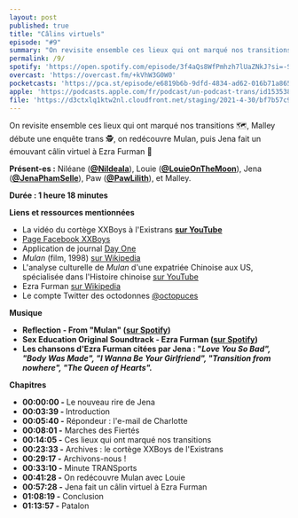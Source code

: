 ```yaml
---
layout: post
published: true
title: "Câlins virtuels"
episode: "#9"
summary: "‍On revisite ensemble ces lieux qui ont marqué nos transitions 🗺, Malley débute une enquête trans 🕵️, on redécouvre Mulan, puis Jena fait un émouvant câlin virtuel à Ezra Furman 💜"
permalink: /9/
spotify: 'https://open.spotify.com/episode/3f4aQs8WfPmhzh7lUaZNkJ?si=-Sp2IcqSQGm3lidw84zzmg'
overcast: 'https://overcast.fm/+kVhW3G0W0'
pocketcasts: 'https://pca.st/episode/e6819b6b-9dfd-4834-ad62-016b71a86557'
apple: 'https://podcasts.apple.com/fr/podcast/un-podcast-trans/id1535381424?i=1000523659162'
file: 'https://d3ctxlq1ktw2nl.cloudfront.net/staging/2021-4-30/bf7b57c9-945f-f9c7-da29-9752a0103c1f.mp3'
---
```

<p>On revisite ensemble ces lieux qui ont marqué nos transitions 🗺, Malley débute une enquête trans 🕵️, on redécouvre Mulan, puis Jena fait un émouvant câlin virtuel à Ezra Furman 💜</p>

<!--more-->

<p><strong>Présent-es :</strong> Niléane (<a href="https://twitter.com/Nildeala"><strong>@Nildeala</strong></a>), Louie (<a href="https://twitter.com/LouieOnTheMoon"><strong>@LouieOnTheMoon</strong></a>), Jena (<a href="https://twitter.com/JenaPhamSelle"><strong>@JenaPhamSelle</strong></a>), Paw (<a href="https://twitter.com/PawLilith"><strong>@PawLilith</strong></a>), et Malley.</p>
<p><strong>Durée : 1 heure 18 minutes</strong></p>
<p><strong>Liens et ressources mentionnées</strong></p>
<ul>
  <li>La vidéo du cortège XXBoys à l'Existrans <a href="https://www.youtube.com/watch?v=w-rt1s2Oaz0"><strong>sur YouTube</strong></a></li>
  <li><a href="https://www.facebook.com/xxboys">Page Facebook XXBoys</a></li>
  <li>Application de journal <a href="https://dayoneapp.com">Day One</a></li>
  <li><em>Mulan</em> (film, 1998) <a href="https://fr.wikipedia.org/wiki/Mulan">sur Wikipedia</a></li>
  <li>L'analyse culturelle de <em>Mulan</em> d'une expatriée Chinoise aux US, spécialisée dans l'Histoire chinoise <a href="https://www.youtube.com/watch?v=8SHC7CnmErM">sur YouTube</a></li>
  <li>Ezra Furman <a href="https://fr.wikipedia.org/wiki/Ezra_Furman">sur Wikipedia</a></li>
  <li>Le compte Twitter des octodonnes <a href="https://twitter.com/octopuces">@octopuces</a></li>
</ul>
<p><strong>Musique</strong></p>
<ul>
  <li><strong>Reflection - From "Mulan" (</strong><a href="https://open.spotify.com/track/4ASPjY65S7crmZBHML0L8d?si=jH_7Q3bYR2O1szwjCRx_cw"><strong>sur Spotify</strong></a><strong>)</strong></li>
  <li><strong>Sex Education Original Soundtrack - Ezra Furman (</strong><a href="https://open.spotify.com/album/0d5VbUpz8dcGC17Jkm3og4?si=yxDhRwElQzK8mr4U6fuKwg"><strong>sur Spotify</strong></a><strong>)</strong></li>
  <li><strong>Les chansons d'Ezra Furman citées par Jena : "</strong><em><strong>Love You So Bad", "Body Was Made", "I Wanna Be Your Girlfriend", "Transition from nowhere", "The Queen of Hearts".</strong></em></li>
</ul>
<p><strong>Chapitres</strong></p>
<ul>
  <li><strong>00:00:00 - </strong>Le nouveau rire de Jena</li>
  <li><strong>00:03:39 - </strong>Introduction</li>
  <li><strong>00:05:40 -</strong> Répondeur : l'e-mail de Charlotte</li>
  <li><strong>00:08:01 -</strong> Marches des Fiertés</li>
  <li><strong>00:14:05 -</strong> Ces lieux qui ont marqué nos transitions</li>
  <li><strong>00:23:33 -</strong> Archives : le cortège XXBoys de l'Existrans</li>
  <li><strong>00:29:17 -</strong> Archivons-nous !</li>
  <li><strong>00:33:10 -</strong> Minute TRANSports</li>
  <li><strong>00:41:28 -</strong> On redécouvre Mulan avec Louie</li>
  <li><strong>00:57:28 -</strong> Jena fait un câlin virtuel à Ezra Furman</li>
  <li><strong>01:08:19 -</strong> Conclusion</li>
  <li><strong>01:13:57 -</strong> Patalon</li>
</ul>
